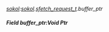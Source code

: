 _[sokol](../../modules/sokol/sokol-module.md):[sokol](../../modules/sokol/sokol-module.md).[sfetch\_request\_t](../../modules/sokol/sokol-sfetch_request_t.md).buffer\_ptr_
##### Field buffer\_ptr:Void Ptr
